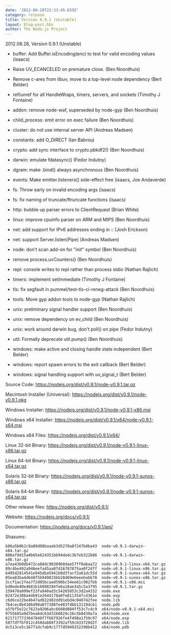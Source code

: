 ```yaml
---
date: '2012-08-28T22:33:45.659Z'
category: release
title: Version 0.9.1 (Unstable)
layout: blog-post.hbs
author: The Node.js Project
---
```


2012.08.28, Version 0.9.1 (Unstable)

- buffer: Add Buffer.isEncoding(enc) to test for valid encoding values (isaacs)

- Raise UV_ECANCELED on premature close. (Ben Noordhuis)

- Remove c-ares from libuv, move to a top-level node dependency (Bert Belder)

- ref/unref for all HandleWraps, timers, servers, and sockets (Timothy J Fontaine)

- addon: remove node-waf, superseded by node-gyp (Ben Noordhuis)

- child_process: emit error on exec failure (Ben Noordhuis)

- cluster: do not use internal server API (Andreas Madsen)

- constants: add O_DIRECT (Ian Babrou)

- crypto: add sync interface to crypto.pbkdf2() (Ben Noordhuis)

- darwin: emulate fdatasync() (Fedor Indutny)

- dgram: make .bind() always asynchronous (Ben Noordhuis)

- events: Make emitter.listeners() side-effect free (isaacs, Joe Andaverde)

- fs: Throw early on invalid encoding args (isaacs)

- fs: fix naming of truncate/ftruncate functions (isaacs)

- http: bubble up parser errors to ClientRequest (Brian White)

- linux: improve cpuinfo parser on ARM and MIPS (Ben Noordhuis)

- net: add support for IPv6 addresses ending in :: (Josh Erickson)

- net: support Server.listen(Pipe) (Andreas Madsen)

- node: don't scan add-on for "init" symbol (Ben Noordhuis)

- remove process.uvCounters() (Ben Noordhuis)

- repl: console writes to repl rather than process stdio (Nathan Rajlich)

- timers: implement setImmediate (Timothy J Fontaine)

- tls: fix segfault in pummel/test-tls-ci-reneg-attack (Ben Noordhuis)

- tools: Move gyp addon tools to node-gyp (Nathan Rajlich)

- unix: preliminary signal handler support (Ben Noordhuis)

- unix: remove dependency on ev_child (Ben Noordhuis)

- unix: work around darwin bug, don't poll() on pipe (Fedor Indutny)

- util: Formally deprecate util.pump() (Ben Noordhuis)

- windows: make active and closing handle state independent (Bert Belder)

- windows: report spawn errors to the exit callback (Bert Belder)

- windows: signal handling support with uv_signal_t (Bert Belder)

Source Code: https://nodejs.org/dist/v0.9.1/node-v0.9.1.tar.gz

Macintosh Installer (Universal): https://nodejs.org/dist/v0.9.1/node-v0.9.1.pkg

Windows Installer: https://nodejs.org/dist/v0.9.1/node-v0.9.1-x86.msi

Windows x64 Installer: https://nodejs.org/dist/v0.9.1/x64/node-v0.9.1-x64.msi

Windows x64 Files: https://nodejs.org/dist/v0.9.1/x64/

Linux 32-bit Binary: https://nodejs.org/dist/v0.9.1/node-v0.9.1-linux-x86.tar.gz

Linux 64-bit Binary: https://nodejs.org/dist/v0.9.1/node-v0.9.1-linux-x64.tar.gz

Solaris 32-bit Binary: https://nodejs.org/dist/v0.9.1/node-v0.9.1-sunos-x86.tar.gz

Solaris 64-bit Binary: https://nodejs.org/dist/v0.9.1/node-v0.9.1-sunos-x64.tar.gz

Other release files: https://nodejs.org/dist/v0.9.1/

Website: https://nodejs.org/docs/v0.9.1/

Documentation: https://nodejs.org/docs/v0.9.1/api/

Shasums:

```
b86a5b0b2c9a89d08baaeb3d5270a8f247b4ba43  node-v0.9.1-darwin-x64.tar.gz
800af9d15a4b65e624351bb94dedc3b7eb322b86  node-v0.9.1-darwin-x86.tar.gz
a7ea43b0db472ca84dc9838960dae57ff0abaa72  node-v0.9.1-linux-x64.tar.gz
89c4be492a946eefa45aa87d16787875aa0f2dff  node-v0.9.1-linux-x86.tar.gz
6495d2814541e945dba5941b8d3facf2a61dc55d  node-v0.9.1-sunos-x64.tar.gz
05ea83ba4d648f5b949833bb28d69e6eeebabb78  node-v0.9.1-sunos-x86.tar.gz
3ccf1ac2fea7f2d05bcaed590bc54ee61c982fbb  node-v0.9.1-x86.msi
bd0ede40e4681b16088284fe6a18ae3a5c5a3795  node-v0.9.1.tar.gz
159470a999ef23fa940ad3c54265053c3d2a4332  node.exe
02472e388a44b91e2644178a0fe011354fcd361e  node.exp
c6d6ce22be4b47ad022d82dd91ebd4c040742fee  node.lib
7b4cec8b4106d90a077388fe483fdbb13119dcb1  node.pdb
a5fbf5e22c7623a9206abc6608d084ff53c7c4c9  x64/node-v0.9.1-x64.msi
9755685a9d7bea6dc63d3260829c26c5b0430a7a  x64/node.exe
621f177733647848f7f667926fe4f498a1f50c97  x64/node.exp
5877dffbf012c458dab88f3392af59cb33720d2f  x64/node.lib
dc513ce5c16771dcfab9c1777d5949252290b412  x64/node.pdb
```

